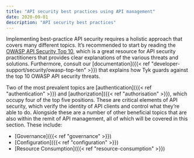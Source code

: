 ```yaml
---
title: "API security best practices using API management"
date: 2020-09-01
description: "API security best practices"
---
```


Implementing best-practice API security requires a holistic approach that covers many different topics. It’s recommended to start by reading the [OWASP API Security Top 10](https://owasp.org/API-Security/editions/2023/en/0x00-header/), which is a great resource for API security practitioners that provides clear explanations of the various threats and solutions. Furthermore, consult our [documentation]({{< ref "developer-support/security/owasp-top-ten" >}}) that explains how Tyk guards against the top 10 OWASP API security threats.

Two of the most prevalent topics are [authentication]({{< ref "authentication" >}}) and [authorization]({{< ref "authorisation" >}}), which occupy four of the top five positions. These are critical elements of API security, which verify the identity of API clients and control what they’re able to do. Alongside these are a number of other beneficial topics that are also within the remit of API management, all of which will be covered in this section. These include:

- [Governance]({{< ref "governance" >}})
- [Configuration]({{< ref "configuration" >}})
- [Resource Consumption]({{< ref "resource-consumption" >}})

